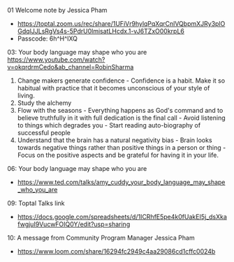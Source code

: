 01 Welcome note by Jessica Pham
  - https://toptal.zoom.us/rec/share/1UFiVr9hylqPqXqrCnlVQbpmXJRy3plOGdqlJJLsRgVs4s-5PdrU0lmisatLHcdx.1-vJ6TZxO00krpL6
  - Passcode: 6h^H^IXQ

03: Your body language may shape who you are
  https://www.youtube.com/watch?v=okqrdrmCedo&ab_channel=RobinSharma

  1. Change makers generate confidence
    - Confidence is a habit. Make it so habitual with practice that it becomes unconscious of your style of living.
  2. Study the alchemy
  3. Flow with the seasons
    - Everything happens as God's command and to believe truthfully in it with full dedication is the final call
    - Avoid listening to things which degrades you
    - Start reading auto-biography of successful people
  4. Understand that the brain has a natural negativity bias
    - Brain looks towards negative things rather than positive things in a person or thing
    - Focus on the positive aspects and be grateful for having it in your life.

06: Your body language may shape who you are
  - https://www.ted.com/talks/amy_cuddy_your_body_language_may_shape_who_you_are

09: Toptal Talks link
  - https://docs.google.com/spreadsheets/d/1ICRhfE5pe4k0fUakEI5j_dsXkafwgjuI9VucwFOIQ0Y/edit?usp=sharing

10: A message from Community Program Manager Jessica Pham
  - https://www.loom.com/share/16294fc2949c4aa29086cd1cffc0024b